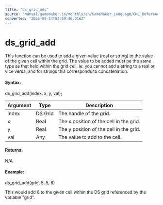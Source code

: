```yaml
---
title: "ds_grid_add"
source: "manual.gamemaker.io/monthly/en/GameMaker_Language/GML_Reference/Data_Structures/DS_Grids/ds_grid_add.htm"
converted: "2025-09-14T03:59:46.016Z"
---
```


# ds\_grid\_add

This function can be used to add a given value (real or string) to the value of the given cell within the grid. The value to be added must be the same type as that held within the grid cell, ie: you cannot add a string to a real or vice versa, and for strings this corresponds to concatenation.

#### Syntax:

ds\_grid\_add(index, x, y, val);

| Argument | Type | Description |
| --- | --- | --- |
| index | DS Grid | The handle of the grid. |
| x | Real | The x position of the cell in the grid. |
| y | Real | The y position of the cell in the grid. |
| val | Any | The value to add to the cell. |

#### Returns:

N/A

#### Example:

ds\_grid\_add(grid, 5, 5, 6)

This would add 6 to the given cell within the DS grid referenced by the variable "grid".